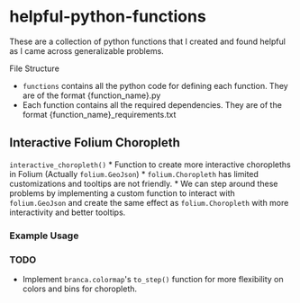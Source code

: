 # helpful-python-functions
These are a collection of python functions that I created and found helpful as I came across generalizable problems.

File Structure
* `functions` contains all the python code for defining each function. They are of the format {function_name}.py
* Each function contains all the required dependencies. They are of the format {function_name}_requirements.txt

## Interactive Folium Choropleth
`interactive_choropleth()`
    * Function to create more interactive choropleths in Folium (Actually `folium.GeoJson`)
    * `folium.Choropleth` has limited customizations and tooltips are not friendly.
    * We can step around these problems by implementing a custom function to interact with `folium.GeoJson` and create the same effect as `folium.Choropleth` with more interactivity and better tooltips.
### Example Usage

### TODO
* Implement `branca.colormap`'s `to_step()` function for more flexibility on colors and bins for choropleth.
